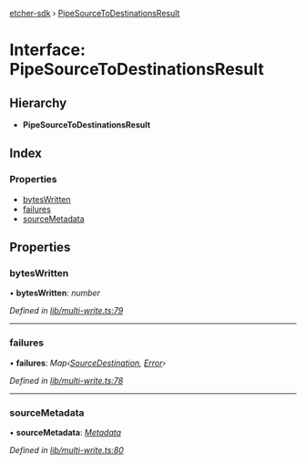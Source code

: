 [etcher-sdk](../README.md) › [PipeSourceToDestinationsResult](pipesourcetodestinationsresult.md)

# Interface: PipeSourceToDestinationsResult

## Hierarchy

* **PipeSourceToDestinationsResult**

## Index

### Properties

* [bytesWritten](pipesourcetodestinationsresult.md#byteswritten)
* [failures](pipesourcetodestinationsresult.md#failures)
* [sourceMetadata](pipesourcetodestinationsresult.md#sourcemetadata)

## Properties

###  bytesWritten

• **bytesWritten**: *number*

*Defined in [lib/multi-write.ts:79](https://github.com/balena-io-modules/etcher-sdk/blob/78fae11/lib/multi-write.ts#L79)*

___

###  failures

• **failures**: *Map‹[SourceDestination](../classes/sourcedestination.md), [Error](../classes/notcapable.md#static-error)›*

*Defined in [lib/multi-write.ts:78](https://github.com/balena-io-modules/etcher-sdk/blob/78fae11/lib/multi-write.ts#L78)*

___

###  sourceMetadata

• **sourceMetadata**: *[Metadata](metadata.md)*

*Defined in [lib/multi-write.ts:80](https://github.com/balena-io-modules/etcher-sdk/blob/78fae11/lib/multi-write.ts#L80)*
